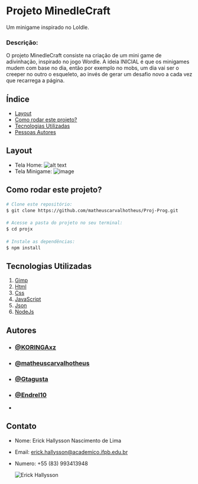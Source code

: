 # Projeto MinedleCraft
Um minigame inspirado no Loldle.

### Descrição:

O projeto MinedleCraft consiste na criação de um mini game de adivinhação, inspirado no jogo Wordle. A ideia INICIAL é que os minigames mudem com base no dia, então por exemplo no mobs, um dia vai ser o creeper no outro o esqueleto, ao invés de gerar um desafio novo a cada vez que recarrega a página.

## Índice

- <a href= "#layout">Layout</a>
- <a href= "#rodar">Como rodar este projeto? </a>
- <a href= "#tecnologias">Tecnologias Utilizadas </a>
- <a href= "#autores">Pessoas Autores </a>

## Layout

- Tela Home:
![![![alt text](image-1.png)](image-1.png)](image.png)
- Tela Minigame:
![image](https://github.com/user-attachments/assets/c95013f2-ba83-4aef-b031-de6898fabb2f)

## Como rodar este projeto?

```bash
# Clone este repositório:
$ git clone https://github.com/matheuscarvalhotheus/Proj-Prog.git

# Acesse a pasta do projeto no seu terminal:
$ cd projx

# Instale as dependências:
$ npm install
```

## Tecnologias Utilizadas

1. [Gimp](https://www.gimp.org/)
2. [Html](https://developer.mozilla.org/pt-BR/docs/Web/HTML)
3. [Css](https://developer.mozilla.org/pt-BR/docs/Web/CSS)
4. [JavaScript](https://developer.mozilla.org/pt-BR/docs/Web/JavaScript)
5. [Json](https://www.json.org/json-pt.html)
6. [NodeJs](https://nodejs.org/pt)

## Autores

- ### [@KORINGAxz](https://github.com/KORINGAxz)
- ### [@matheuscarvalhotheus](https://github.com/matheuscarvalhotheus)
- ### [@Gtagusta](https://github.com/Gtagusta)
- ### [@Endrel10](https://github.com/Endrel10)
- 
## Contato

- Nome: Erick Hallysson Nascimento de Lima 
- Email: erick.hallysson@academico.ifpb.edu.br
- Numero: +55 (83) 993413948

    <img style="width:150px" src="destroçado.png" alt="Erick Hallysson">
